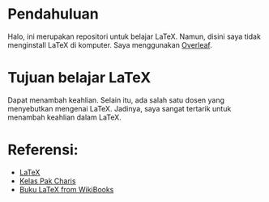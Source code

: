 # Pendahuluan
Halo, ini merupakan repositori untuk belajar LaTeX. Namun, disini saya tidak menginstall LaTeX di komputer. Saya menggunakan [Overleaf](https://www.overleaf.com/).
<br>

# Tujuan belajar LaTeX
Dapat menambah keahlian. Selain itu, ada salah satu dosen yang menyebutkan mengenai LaTeX. Jadinya, saya sangat tertarik untuk menambah keahlian dalam LaTeX.
<br>

# Referensi:
- [LaTeX](https://en.wikipedia.org/wiki/LaTeX)
- [Kelas Pak Charis](https://youtube.com/playlist?list=PLBRdYBS0cmGywk93_G8qBAFLfNFNL7VHL)
- [Buku LaTeX from WikiBooks](https://www.wikibooks.org/wiki/LaTeX)